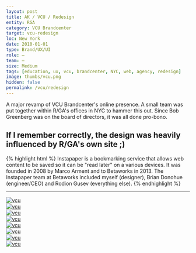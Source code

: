 ```yaml
---
layout: post
title: AK / VCU / Redesign
entity: RGA
category: VCU Brandcenter
target: vcu-redesign
loc: New York
date: 2010-01-01
type: Brand/UX/UI
role: –
team: –
size: Medium
tags: [education, ux, vcu, brandcenter, NYC, web, agency, redesign]
image: thumbs/vcu.png
hidden: false
permalink: /vcu/redesign
---
```


<div class="bg_color_none">
<div class="large_words">
A major revamp of VCU Brandcenter's online presence. A small team was put together within R/GA's offices in NYC to hammer this out. Since Bob Greenberg was on the board of directors, it was all done pro-bono.
</div>
</div>

## If I remember correctly, the design was heavily influenced by R/GA's own site ;)

{% highlight html %}
Instapaper is a bookmarking service that allows web content to be saved so it can be "read later" on a various devices. It was founded in 2008 by Marco Arment and to Betaworks in 2013. The Instapaper team at Betaworks included myself (designer), Brian Donohue (engineer/CEO) and Rodion Gusev (everything else). 
{% endhighlight %}

---

<div class="image_container2">
	<a href="{{site.baseurl}}/images/projects/vcu_redesign/001.png" target="_blank">
	<img src="{{site.baseurl}}/images/projects/vcu_redesign/001.png" alt="vcu"></a>
</div>

<div class="image_container2">
	<a href="{{site.baseurl}}/images/projects/vcu_redesign/008.jpg" target="_blank">
	<img src="{{site.baseurl}}/images/projects/vcu_redesign/008.jpg" alt="vcu"></a>
</div>

<div class="image_container2">
	<a href="{{site.baseurl}}/images/projects/vcu_redesign/002.png" target="_blank">
	<img src="{{site.baseurl}}/images/projects/vcu_redesign/002.png" alt="vcu"></a>
</div>

<div class="image_container2">
	<a href="{{site.baseurl}}/images/projects/vcu_redesign/003.png" target="_blank">
	<img src="{{site.baseurl}}/images/projects/vcu_redesign/003.png" alt="vcu"></a>
</div>

<div class="image_container2">
	<a href="{{site.baseurl}}/images/projects/vcu_redesign/004.png" target="_blank">
	<img src="{{site.baseurl}}/images/projects/vcu_redesign/004.png" alt="vcu"></a>
</div>

<div class="image_container2">
	<a href="{{site.baseurl}}/images/projects/vcu_redesign/005.png" target="_blank">
	<img src="{{site.baseurl}}/images/projects/vcu_redesign/005.png" alt="vcu"></a>
</div>

<div class="image_container2">
	<a href="{{site.baseurl}}/images/projects/vcu_redesign/006.png" target="_blank">
	<img src="{{site.baseurl}}/images/projects/vcu_redesign/006.png" alt="vcu"></a>
</div>

<div class="image_container2">
	<a href="{{site.baseurl}}/images/projects/vcu_redesign/007.png" target="_blank">
	<img src="{{site.baseurl}}/images/projects/vcu_redesign/007.png" alt="vcu"></a>
</div>



